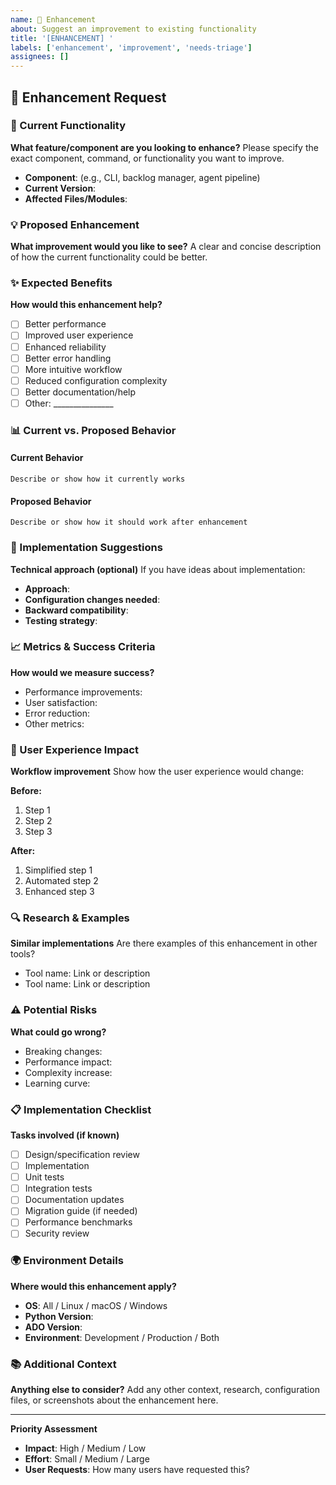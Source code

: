 ```yaml
---
name: 🚀 Enhancement
about: Suggest an improvement to existing functionality
title: '[ENHANCEMENT] '
labels: ['enhancement', 'improvement', 'needs-triage']
assignees: []
---
```


## 🚀 Enhancement Request

### 🎯 Current Functionality
**What feature/component are you looking to enhance?**
Please specify the exact component, command, or functionality you want to improve.

- **Component**: (e.g., CLI, backlog manager, agent pipeline)
- **Current Version**: 
- **Affected Files/Modules**: 

### 💡 Proposed Enhancement
**What improvement would you like to see?**
A clear and concise description of how the current functionality could be better.

### ✨ Expected Benefits
**How would this enhancement help?**
- [ ] Better performance
- [ ] Improved user experience
- [ ] Enhanced reliability
- [ ] Better error handling
- [ ] More intuitive workflow
- [ ] Reduced configuration complexity
- [ ] Better documentation/help
- [ ] Other: _______________

### 📊 Current vs. Proposed Behavior

#### Current Behavior
```
Describe or show how it currently works
```

#### Proposed Behavior
```
Describe or show how it should work after enhancement
```

### 🔧 Implementation Suggestions
**Technical approach (optional)**
If you have ideas about implementation:

- **Approach**: 
- **Configuration changes needed**: 
- **Backward compatibility**: 
- **Testing strategy**: 

### 📈 Metrics & Success Criteria
**How would we measure success?**
- Performance improvements: 
- User satisfaction: 
- Error reduction: 
- Other metrics: 

### 🎨 User Experience Impact
**Workflow improvement**
Show how the user experience would change:

**Before:**
1. Step 1
2. Step 2  
3. Step 3

**After:**
1. Simplified step 1
2. Automated step 2
3. Enhanced step 3

### 🔍 Research & Examples
**Similar implementations**
Are there examples of this enhancement in other tools?
- Tool name: Link or description
- Tool name: Link or description

### ⚠️ Potential Risks
**What could go wrong?**
- Breaking changes: 
- Performance impact: 
- Complexity increase: 
- Learning curve: 

### 📋 Implementation Checklist
**Tasks involved (if known)**
- [ ] Design/specification review
- [ ] Implementation
- [ ] Unit tests
- [ ] Integration tests
- [ ] Documentation updates
- [ ] Migration guide (if needed)
- [ ] Performance benchmarks
- [ ] Security review

### 🌍 Environment Details
**Where would this enhancement apply?**
- **OS**: All / Linux / macOS / Windows
- **Python Version**: 
- **ADO Version**: 
- **Environment**: Development / Production / Both

### 📚 Additional Context
**Anything else to consider?**
Add any other context, research, configuration files, or screenshots about the enhancement here.

---

**Priority Assessment**
- **Impact**: High / Medium / Low
- **Effort**: Small / Medium / Large
- **User Requests**: How many users have requested this?